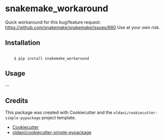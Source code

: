 # snakemake_workaround

Quick workaround for this bug/feature request: https://github.com/snakemake/snakemake/issues/660
Use at your own risk.

## Installation

```batch

    $ pip install snakemake_workaround
```

## Usage

--

## Credits

This package was created with Cookiecutter and the `oldani/cookiecutter-simple-pypackage` project template.

- [Cookiecutter](https://github.com/audreyr/cookiecutter)
- [oldani/cookiecutter-simple-pypackage](https://github.com/oldani/cookiecutter-simple-pypackage)
